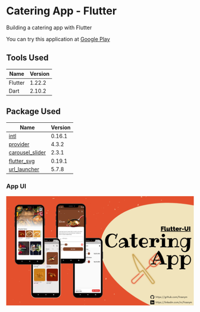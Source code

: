 # Catering App - Flutter

Building a catering app with Flutter

You can try this application at [Google Play](https://play.google.com/store/apps/details?id=com.frasnym.catering_app)

## Tools Used

| Name | Version |
| ------ | ------ |
| Flutter | 1.22.2 |
| Dart | 2.10.2 |

## Package Used

| Name | Version |
| ------ | ------ |
| [intl](https://pub.dev/packages/intl) | 0.16.1 |
| [provider](https://pub.dev/packages/provider) | 4.3.2 |
| [carousel_slider](https://pub.dev/packages/carousel_slider) | 2.3.1 |
| [flutter_svg](https://pub.dev/packages/flutter_svg) | 0.19.1 |
| [url_launcher](https://pub.dev/packages/url_launcher) | 5.7.8 |

### App UI

![App UI](/ui.png)